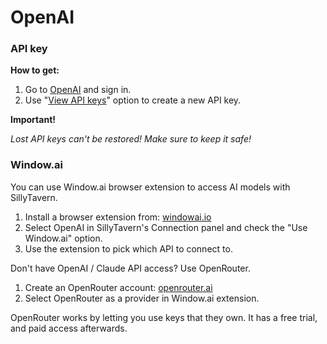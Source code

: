 # OpenAI

### API key

**How to get:**

1. Go to [OpenAI](https://platform.openai.com/) and sign in.
2. Use "[View API keys](https://platform.openai.com/account/api-keys)" option to create a new API key.

**Important!**

*Lost API keys can't be restored! Make sure to keep it safe!*

### Window.ai

You can use Window.ai browser extension to access AI models with SillyTavern.

1. Install a browser extension from: [windowai.io](https://windowai.io/)
2. Select OpenAI in SillyTavern's Connection panel and check the "Use Window.ai" option.
3. Use the extension to pick which API to connect to.

Don't have OpenAI / Claude API access? Use OpenRouter.

1. Create an OpenRouter account: [openrouter.ai](https://openrouter.ai/)
2. Select OpenRouter as a provider in Window.ai extension.

OpenRouter works by letting you use keys that they own. It has a free trial, and paid access afterwards.
